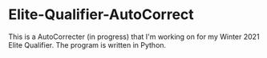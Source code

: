 # Elite-Qualifier-AutoCorrect

This is a AutoCorrecter (in progress) that I'm working on for my Winter 2021 Elite Qualifier. The program is written in Python.
